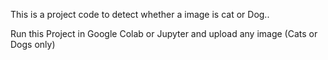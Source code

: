This is a project code to detect whether a image is cat or Dog..

Run this Project in Google Colab or Jupyter and upload any image (Cats or Dogs only)

